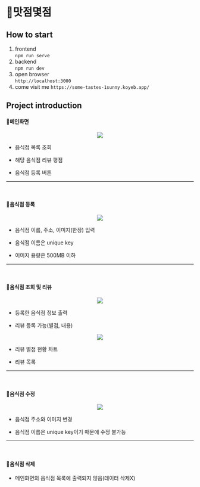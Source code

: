 # 🌝맛점몇점<br>
## How to start
1. frontend<br>
`npm run serve`
2. backend<br>
`npm run dev`
3. open browser<br>
`http://localhost:3000`
4. come visit me
`https://some-tastes-1sunny.koyeb.app/`

## Project introduction
#### 📌메인화면
<p align="center">
  <img src="https://user-images.githubusercontent.com/55904021/209618000-48fdff14-1384-4179-a6d8-56abdcb558f6.png"/>
</p>

- 음식점 목록 조회

- 해당 음식점 리뷰 평점

- 음식점 등록 버튼
<hr/><br/>

#### 📌음식점 등록
<p align="center">
  <img src="https://user-images.githubusercontent.com/55904021/209618954-5cda8f0a-12c2-4d3d-90b3-98f13e002717.png"/>
</p>

- 음식점 이름, 주소, 이미지(한장) 입력

- 음식점 이름은 unique key

- 이미지 용량은 500MB 이하
<hr/><br/>

#### 📌음식점 조회 및 리뷰
<p align="center">
  <img src="https://user-images.githubusercontent.com/55904021/209619980-3d68027b-355b-4347-933e-6fe97a4680d1.png"/>
</p>

- 등록한 음식점 정보 출력

- 리뷰 등록 가능(별점, 내용)

<p align="center">
  <img src="https://user-images.githubusercontent.com/55904021/209620167-42514dd5-494e-426c-a7a7-770021a5e016.png"/>
</p>

- 리뷰 별점 현황 차트

- 리뷰 목록

<hr/><br/>

#### 📌음식점 수정
<p align="center">
  <img src="https://user-images.githubusercontent.com/55904021/209621394-de06cf68-b676-4422-90a0-68914078f6a1.png"/>
</p>

- 음식점 주소와 이미지 변경

- 음식점 이름은 unique key이기 때문에 수정 불가능
<hr/><br/>

#### 📌음식점 삭제
- 메인화면의 음식점 목록에 출력되지 않음(데이터 삭제X)

